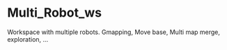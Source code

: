 # Multi_Robot_ws
Workspace with multiple robots. Gmapping, Move base, Multi map merge, exploration, ...
